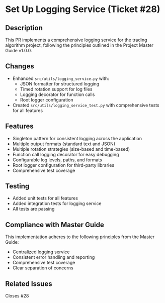 # Set Up Logging Service (Ticket #28)

## Description
This PR implements a comprehensive logging service for the trading algorithm project, following the principles outlined in the Project Master Guide v1.0.0.

## Changes
- Enhanced `src/utils/logging_service.py` with:
  - JSON formatter for structured logging
  - Timed rotation support for log files
  - Logging decorator for function calls
  - Root logger configuration
- Created `src/utils/logging_service_test.py` with comprehensive tests for all features

## Features
- Singleton pattern for consistent logging across the application
- Multiple output formats (standard text and JSON)
- Multiple rotation strategies (size-based and time-based)
- Function call logging decorator for easy debugging
- Configurable log levels, paths, and formats
- Root logger configuration for third-party libraries
- Comprehensive test coverage

## Testing
- Added unit tests for all features
- Added integration tests for logging service
- All tests are passing

## Compliance with Master Guide
This implementation adheres to the following principles from the Master Guide:
- Centralized logging service
- Consistent error handling and reporting
- Comprehensive test coverage
- Clear separation of concerns

## Related Issues
Closes #28

